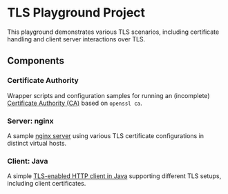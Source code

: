 # TLS Playground Project

This playground demonstrates various TLS scenarios, including certificate handling and client server interactions over TLS.



## Components

### Certificate Authority

Wrapper scripts and configuration samples for running an (incomplete) [Certificate Authority (CA)](ca/) based on `openssl ca`.

### Server: nginx

A sample [nginx server](nginx/) using various TLS certificate configurations in distinct virtual hosts.

### Client: Java

A simple [TLS-enabled HTTP client in Java](client-java/) supporting different TLS setups, including client certificates.
